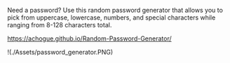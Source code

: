 Need a password? Use this random password generator that allows you to pick from uppercase, lowercase, numbers, and special characters while ranging from 8-128 characters total.

https://achogue.github.io/Random-Password-Generator/


!(./Assets/password_generator.PNG)
